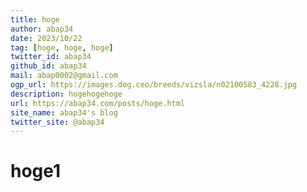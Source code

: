 ```yaml
---
title: hoge
author: abap34
date: 2023/10/22
tag: [hoge, hoge, hoge]
twitter_id: abap34
github_id: abap34
mail: abap0002@gmail.com
ogp_url: https://images.dog.ceo/breeds/vizsla/n02100583_4228.jpg
description: hogehogehoge
url: https://abap34.com/posts/hoge.html
site_name: abap34's blog
twitter_site: @abap34
---
```



# hoge1